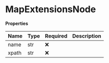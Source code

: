 # MapExtensionsNode

**Properties**

| Name  | Type | Required | Description |
| :---- | :--- | :------- | :---------- |
| name  | str  | ❌       |             |
| xpath | str  | ❌       |             |

